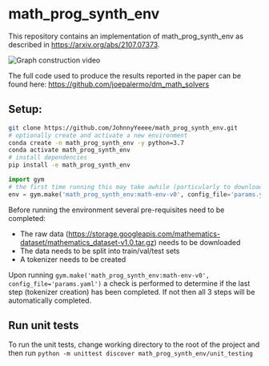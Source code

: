 # math_prog_synth_env

This repository contains an implementation of math_prog_synth_env as described in https://arxiv.org/abs/2107.07373. 

![Graph construction video](https://github.com/JohnnyYeeee/math_prog_synth_env/blob/main/READ_ME_assets/graph_construction.gif?raw=true)

The full code used to produce the results reported in the paper can be found here: https://github.com/joepalermo/dm_math_solvers

## Setup:

``` bash
git clone https://github.com/JohnnyYeeee/math_prog_synth_env.git
# optionally create and activate a new environment
conda create -n math_prog_synth_env -y python=3.7
conda activate math_prog_synth_env
# install dependencies
pip install -e math_prog_synth_env
```

```python
import gym
# the first time running this may take awhile (particularly to download the data) 
env = gym.make('math_prog_synth_env:math-env-v0', config_file='params.yaml')
```

Before running the environment several pre-requisites need to be completed:

- The raw data (https://storage.googleapis.com/mathematics-dataset/mathematics_dataset-v1.0.tar.gz) needs to be downloaded
- The data needs to be split into train/val/test sets
- A tokenizer needs to be created

Upon running `gym.make('math_prog_synth_env:math-env-v0', config_file='params.yaml')` a check is performed to determine if the last step (tokenizer creation) has been completed. If not then all 3 steps will be automatically completed. 

## Run unit tests

To run the unit tests, change working directory to the root of the project and then run `python -m unittest discover math_prog_synth_env/unit_testing`
